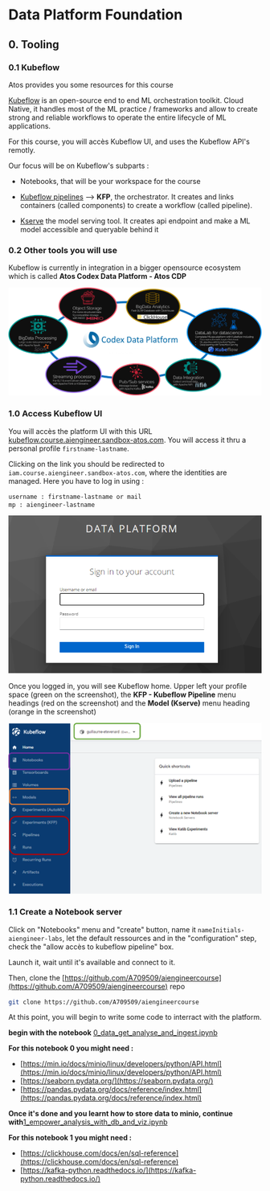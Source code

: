 # Data Platform Foundation


## 0. Tooling

### 0.1 Kubeflow

Atos provides you some resources for this course

[Kubeflow](https://www.kubeflow.org/) is an open-source end to end ML orchestration toolkit. Cloud Native, it handles most of the ML practice  / frameworks and allow to create strong and reliable workflows to operate the entire lifecycle of ML applications.

For this course, you will accès Kubeflow UI, and uses the Kubeflow API's remotly.

Our focus will be on Kubeflow's subparts :

- Notebooks, that will be your workspace for the course
- [Kubeflow pipelines](https://www.kubeflow.org/docs/components/pipelines/v1/introduction/) --> **KFP**, the orchestrator. It creates and links containers (called components) to create a workflow (called pipeline).

- [Kserve](https://github.com/kserve/kserve) the model serving tool. It creates api endpoint and make a ML model accessible and queryable behind it

### 0.2 Other tools you will use 

Kubeflow is currently in integration in a bigger opensource ecosystem 
which is called **Atos Codex Data Platform - Atos CDP**

![codex](./images/codex.png)


### 1.0 Access Kubeflow UI

You will accès the platform UI with this URL [kubeflow.course.aiengineer.sandbox-atos.com](kubeflow.course.aiengineer.sandbox-atos.com). You will access it thru a personal profile `firstname-lastname`.

Clicking on the link you should be redirected to `iam.course.aiengineer.sandbox-atos.com`, where the identities are managed. Here you have to log in using : 

```
username : firstname-lastname or mail
mp : aiengineer-lastname
```

![iam](./images/iam.png)

Once you logged in, you will see Kubeflow home. Upper left your profile space (green on the screenshot), the **KFP - Kubeflow Pipeline** menu headings (red on the screenshot) and the **Model (Kserve)** menu heading (orange in the screenshot)

![home](./images/home.png)

### 1.1 Create a Notebook server

Click on "Notebooks" menu and "create" button, name it `nameInitials-aiengineer-labs`, let the default ressources and in the "configuration" step, check the "allow accès to kubeflow pipeline" box.

Launch it, wait until it's available and connect to it.


Then, clone the [https://github.com/A709509/aiengineercourse](https://github.com/A709509/aiengineercourse) repo

```bash
git clone https://github.com/A709509/aiengineercourse
```

At this point, you will begin to write some code to interract with the platform.

**begin with the notebook** [0_data_get_analyse_and_ingest.ipynb](0_data_get_analyse_and_ingest.ipynb)

**For this notebook 0 you might need :**

- [https://min.io/docs/minio/linux/developers/python/API.html](https://min.io/docs/minio/linux/developers/python/API.html)
- [https://seaborn.pydata.org/](https://seaborn.pydata.org/)
- [https://pandas.pydata.org/docs/reference/index.html](https://pandas.pydata.org/docs/reference/index.html)



**Once it's done and you learnt how to store data to minio, continue with**[1_empower_analysis_with_db_and_viz.ipynb](1_empower_analysis_with_db_and_viz.ipynb)

**For this notebook 1 you might need :**

 - [https://clickhouse.com/docs/en/sql-reference](https://clickhouse.com/docs/en/sql-reference)
 - [https://kafka-python.readthedocs.io/](https://kafka-python.readthedocs.io/)